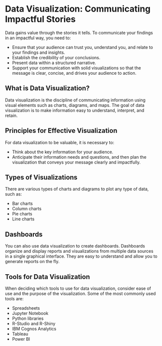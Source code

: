 # Data Visualization: Communicating Impactful Stories

Data gains value through the stories it tells. To communicate your findings in an impactful way, you need to:

- Ensure that your audience can trust you, understand you, and relate to your findings and insights.
- Establish the credibility of your conclusions.
- Present data within a structured narrative.
- Support your communication with solid visualizations so that the message is clear, concise, and drives your audience to action.

## What is Data Visualization?

Data visualization is the discipline of communicating information using visual elements such as charts, diagrams, and maps. The goal of data visualization is to make information easy to understand, interpret, and retain.

## Principles for Effective Visualization

For data visualization to be valuable, it is necessary to:

- Think about the key information for your audience.
- Anticipate their information needs and questions, and then plan the visualization that conveys your message clearly and impactfully.

## Types of Visualizations

There are various types of charts and diagrams to plot any type of data, such as:

- Bar charts
- Column charts
- Pie charts
- Line charts

## Dashboards

You can also use data visualization to create dashboards. Dashboards organize and display reports and visualizations from multiple data sources in a single graphical interface. They are easy to understand and allow you to generate reports on the fly.

## Tools for Data Visualization

When deciding which tools to use for data visualization, consider ease of use and the purpose of the visualization. Some of the most commonly used tools are:

- Spreadsheets
- Jupyter Notebook
- Python libraries
- R-Studio and R-Shiny
- IBM Cognos Analytics
- Tableau
- Power BI
